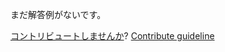 
まだ解答例がないです。

[コントリビュートしませんか](https://github.com/BFEdev/BFE.dev-solutions/blob/main/quiz/if_ja.md)?  [Contribute guideline](https://github.com/BFEdev/BFE.dev-solutions#how-to-contribute)
